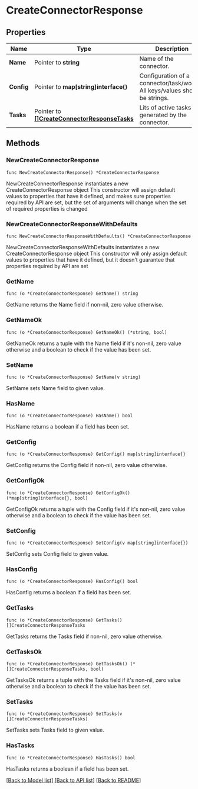 # CreateConnectorResponse

## Properties

Name | Type | Description | Notes
------------ | ------------- | ------------- | -------------
**Name** | Pointer to **string** | Name of the connector. | [optional] 
**Config** | Pointer to **map[string]interface{}** | Configuration of a connector/task/worker. All keys/values should be strings. | [optional] 
**Tasks** | Pointer to [**[]CreateConnectorResponseTasks**](CreateConnectorResponseTasks.md) | Lits of active tasks generated by the connector. | [optional] 

## Methods

### NewCreateConnectorResponse

`func NewCreateConnectorResponse() *CreateConnectorResponse`

NewCreateConnectorResponse instantiates a new CreateConnectorResponse object
This constructor will assign default values to properties that have it defined,
and makes sure properties required by API are set, but the set of arguments
will change when the set of required properties is changed

### NewCreateConnectorResponseWithDefaults

`func NewCreateConnectorResponseWithDefaults() *CreateConnectorResponse`

NewCreateConnectorResponseWithDefaults instantiates a new CreateConnectorResponse object
This constructor will only assign default values to properties that have it defined,
but it doesn't guarantee that properties required by API are set

### GetName

`func (o *CreateConnectorResponse) GetName() string`

GetName returns the Name field if non-nil, zero value otherwise.

### GetNameOk

`func (o *CreateConnectorResponse) GetNameOk() (*string, bool)`

GetNameOk returns a tuple with the Name field if it's non-nil, zero value otherwise
and a boolean to check if the value has been set.

### SetName

`func (o *CreateConnectorResponse) SetName(v string)`

SetName sets Name field to given value.

### HasName

`func (o *CreateConnectorResponse) HasName() bool`

HasName returns a boolean if a field has been set.

### GetConfig

`func (o *CreateConnectorResponse) GetConfig() map[string]interface{}`

GetConfig returns the Config field if non-nil, zero value otherwise.

### GetConfigOk

`func (o *CreateConnectorResponse) GetConfigOk() (*map[string]interface{}, bool)`

GetConfigOk returns a tuple with the Config field if it's non-nil, zero value otherwise
and a boolean to check if the value has been set.

### SetConfig

`func (o *CreateConnectorResponse) SetConfig(v map[string]interface{})`

SetConfig sets Config field to given value.

### HasConfig

`func (o *CreateConnectorResponse) HasConfig() bool`

HasConfig returns a boolean if a field has been set.

### GetTasks

`func (o *CreateConnectorResponse) GetTasks() []CreateConnectorResponseTasks`

GetTasks returns the Tasks field if non-nil, zero value otherwise.

### GetTasksOk

`func (o *CreateConnectorResponse) GetTasksOk() (*[]CreateConnectorResponseTasks, bool)`

GetTasksOk returns a tuple with the Tasks field if it's non-nil, zero value otherwise
and a boolean to check if the value has been set.

### SetTasks

`func (o *CreateConnectorResponse) SetTasks(v []CreateConnectorResponseTasks)`

SetTasks sets Tasks field to given value.

### HasTasks

`func (o *CreateConnectorResponse) HasTasks() bool`

HasTasks returns a boolean if a field has been set.


[[Back to Model list]](../README.md#documentation-for-models) [[Back to API list]](../README.md#documentation-for-api-endpoints) [[Back to README]](../README.md)



